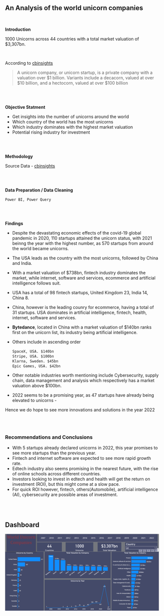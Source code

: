 
## An Analysis of the world unicorn companies

<br/>

**Introduction**

1000 Unicorns across 44 countries with a total market valuation of $3,307bn.

<br/>

According to [cbinsights](https://www.cbinsights.com/research-unicorn-companies)
> A unicorn company, or unicorn startup, is a private company with a valuation over $1 billion.
> Variants include a decacorn, valued at over $10 billion, and a hectocorn, valued at over $100 billion

<br/><br/>

**Objective Statment**

- Get insights into the number of unicorns around the world
- Which country of the world has the most unicorns
- Which industry dominates with the highest market valuation
- Potential rising industry for investment

<br/><br/>

**Methodology**

Source Data -  [cbinsights](https://www.cbinsights.com/research-unicorn-companies)

<br/><br/>


**Data Preparation / Data Cleaning**
  
    Power BI, Power Query


<br/><br/>


**Findings**

- Despite the devastating economic effects of the covid-19 global pandemic in 2020, 110 startups attained the unicorn status, with 2021 beinng the year with the highest number, as 570 startups from around the world became unicorns.

- The USA leads as the country with the most unicorns, followed by China and India.

- With a market valuation of $738bn, fintech industry dominates the market, while internet, software and services, ecommerce and artificial intelligence follows suit.

- USA has a total of 98 fintech startups, United Kingdom 23,  India 14, China 8.

- China, however is the leading counry for ecommerce, having a total of 31 startups.
USA dominates in artificial intelligence, fintech, health, internet, software and services.


- **Bytedance**, located in China with a market valuation of $140bn ranks first on the unicorn list, its industry being artificial intelligence.
- Others include in ascending order
  ```
  SpaceX, USA. $140bn
  Stripe, USA. $100bn
  Klarna, Sweden. $45bn
  Epic Games, USA. $42bn

  ```
- Other notable industries worth mentioning include Cybersecurity, supply chain, data management and analysis which respectively has a market valuation above $100bn.

- 2022 seems to be a promising year, as 47 startups have already being elevated to unicorns - 
 <!-- USA 1, India 1, United Kingdom 1, Isreal 1, Canada 1.  -->

Hence we do hope to see more innovations and solutions in the year 2022


<br/><br/>


### Recommendations and Conclusions

- With 5 startups already declared unicorns in 2022, this year promises to see more startups than the previous year.
- Fintech and internet software are expected to see more rapid growth rate.
- Edtech industry also seems promising in the nearest future, with the rise of online schools across different countries.
- Investors looking to invest in edtech and health will get the return on investment (ROI), but this might come at a slow pace.
- For quick ROI however, fintech, others(Automobile), artificial intelligence (AI), cybersecurity are possible areas of investment.


<br/><br/>


## Dashboard 

[![Dashborad Link](dashboard_image/World_Unicorns_2.png)](https://app.powerbi.com/groups/me/reports/53a1c412-78b2-4e5d-b2c6-6141fdf675d2/ReportSection)
